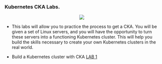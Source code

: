### Kubernetes CKA Labs.

<p align="center"><img src="images/logo-cka"/></p>

* This labs will allow you to practice the process to get a CKA. You will be given a set of Linux servers, and you will have the opportunity to turn these servers into a functioning Kubernetes cluster. This will help you build the skills necessary to create your own Kubernetes clusters in the real world.

* Build a Kubernetes cluster with CKA [LAB 1](labs\buildingKC.md)

